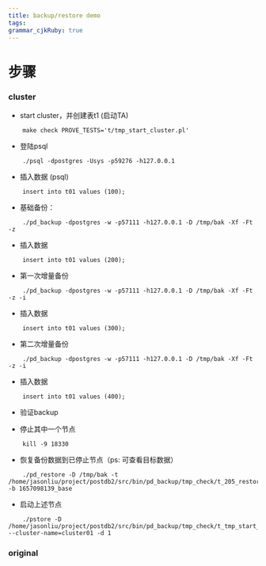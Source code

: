 ```yaml
---
title: backup/restore demo
tags: 
grammar_cjkRuby: true
---
```

# 步骤
### cluster
 - start cluster，并创建表t1 (启动TA)
```
 	make check PROVE_TESTS='t/tmp_start_cluster.pl'
```
 - 登陆psql
```
	./psql -dpostgres -Usys -p59276 -h127.0.0.1
```
 
 - 插入数据 (psql)
```
	insert into t01 values (100);
```
 
- 基础备份： 
```
 	./pd_backup -dpostgres -w -p57111 -h127.0.0.1 -D /tmp/bak -Xf -Ft -z
```
	
- 插入数据
```
	insert into t01 values (200);
```

- 第一次增量备份
```
	./pd_backup -dpostgres -w -p57111 -h127.0.0.1 -D /tmp/bak -Xf -Ft -z -i
``` 
 
- 插入数据
```
	insert into t01 values (300);
```
 
- 第二次增量备份
```
	./pd_backup -dpostgres -w -p57111 -h127.0.0.1 -D /tmp/bak -Xf -Ft -z -i
``` 
 
- 插入数据
```
	insert into t01 values (400);
```  

- 验证backup


- 停止其中一个节点
```
	kill -9 18330
```
  
- 恢复备份数据到已停止节点（ps: 可查看目标数据）
```
 	./pd_restore -D /tmp/bak -t /home/jasonliu/project/postdb2/src/bin/pd_backup/tmp_check/t_205_restore_join_cluster_cluster01_data/ps1 -b 1657098139_base
```

- 启动上述节点
```
    ./pstore -D /home/jasonliu/project/postdb2/src/bin/pd_backup/tmp_check/t_tmp_start_cluster_cluster01_data/ps1 --cluster-name=cluster01 -d 1
```

 ### original
 